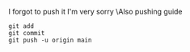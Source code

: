 I forgot to push it I'm very sorry
\Also pushing guide
```
git add
git commit
git push -u origin main
```